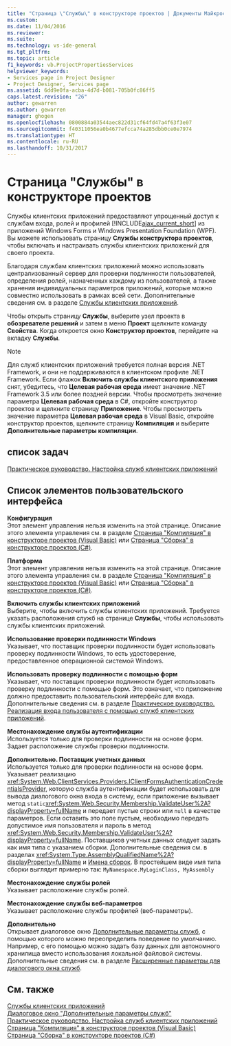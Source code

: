 ```yaml
---
title: "Страница \"Службы\" в конструкторе проектов | Документы Майкрософт"
ms.custom: 
ms.date: 11/04/2016
ms.reviewer: 
ms.suite: 
ms.technology: vs-ide-general
ms.tgt_pltfrm: 
ms.topic: article
f1_keywords: vb.ProjectPropertiesServices
helpviewer_keywords:
- Services page in Project Designer
- Project Designer, Services page
ms.assetid: 6dd9e0fa-acba-4d7d-b081-705b0fc86ff5
caps.latest.revision: "26"
author: gewarren
ms.author: gewarren
manager: ghogen
ms.openlocfilehash: 0800884a03544aec822d31cf64fd47a4f63f3e07
ms.sourcegitcommit: f40311056ea0b4677efcca74a285dbb0ce0e7974
ms.translationtype: HT
ms.contentlocale: ru-RU
ms.lasthandoff: 10/31/2017
---
```

# <a name="services-page-project-designer"></a>Страница "Службы" в конструкторе проектов
Службы клиентских приложений предоставляют упрощенный доступ к службам входа, ролей и профилей [!INCLUDE[ajax_current_short](../../ide/reference/includes/ajax_current_short_md.md)] из приложений Windows Forms и Windows Presentation Foundation (WPF). Вы можете использовать страницу **Службы** **конструктора проектов**, чтобы включать и настраивать службы клиентских приложений для своего проекта.  
  
 Благодаря службам клиентских приложений можно использовать централизованный сервер для проверки подлинности пользователей, определения ролей, назначенных каждому из пользователей, а также хранения индивидуальных параметров приложений, которые можно совместно использовать в рамках всей сети. Дополнительные сведения см. в разделе [Службы клиентских приложений](/dotnet/framework/common-client-technologies/client-application-services).  
  
 Чтобы открыть страницу **Службы**, выберите узел проекта в **обозревателе решений** и затем в меню **Проект** щелкните команду **Свойства**. Когда откроется окно **Конструктор проектов**, перейдите на вкладку **Службы**.  
  
> [!NOTE]
>  Для служб клиентских приложений требуется полная версия .NET Framework, и они не поддерживаются в клиентском профиле .NET Framework. Если флажок **Включить службы клиентского приложения** снят, убедитесь, что **Целевая рабочая среда** имеет значение .NET Framework 3.5 или более поздней версии. Чтобы просмотреть значение параметра **Целевая рабочая среда** в C#, откройте конструктор проектов и щелкните страницу **Приложение**. Чтобы просмотреть значение параметра **Целевая рабочая среда** в Visual Basic, откройте конструктор проектов, щелкните страницу **Компиляция** и выберите **Дополнительные параметры компиляции**.  
  
## <a name="task-list"></a>список задач  
 [Практическое руководство. Настройка служб клиентских приложений](/dotnet/framework/common-client-technologies/how-to-configure-client-application-services)  
  
## <a name="uielement-list"></a>Список элементов пользовательского интерфейса  
 **Конфигурация**  
 Этот элемент управления нельзя изменить на этой странице. Описание этого элемента управления см. в разделе [Страница "Компиляция" в конструкторе проектов (Visual Basic)](../../ide/reference/compile-page-project-designer-visual-basic.md) или [Страница "Сборка" в конструкторе проектов (C#)](../../ide/reference/build-page-project-designer-csharp.md).  
  
 **Платформа**  
 Этот элемент управления нельзя изменить на этой странице. Описание этого элемента управления см. в разделе [Страница "Компиляция" в конструкторе проектов (Visual Basic)](../../ide/reference/compile-page-project-designer-visual-basic.md) или [Страница "Сборка" в конструкторе проектов (C#)](../../ide/reference/build-page-project-designer-csharp.md).  
  
 **Включить службы клиентских приложений**  
 Выберите, чтобы включить службы клиентских приложений. Требуется указать расположения служб на странице **Службы**, чтобы использовать службы клиентских приложений.  
  
 **Использование проверки подлинности Windows**  
 Указывает, что поставщик проверки подлинности будет использовать проверку подлинности Windows, то есть удостоверение, предоставленное операционной системой Windows.  
  
 **Использовать проверку подлинности с помощью форм**  
 Указывает, что поставщик проверки подлинности будет использовать проверку подлинности с помощью форм. Это означает, что приложение должно предоставить пользовательский интерфейс для входа. Дополнительные сведения см. в разделе [Практическое руководство. Реализация входа пользователя с помощью служб клиентских приложений](/dotnet/framework/common-client-technologies/how-to-implement-user-login-with-client-application-services).  
  
 **Местонахождение службы аутентификации**  
 Используется только для проверки подлинности на основе форм. Задает расположение службы проверки подлинности.  
  
 **Дополнительно. Поставщик учетных данных**  
 Используется только для проверки подлинности на основе форм. Указывает реализацию <xref:System.Web.ClientServices.Providers.IClientFormsAuthenticationCredentialsProvider>, которую служба аутентификации будет использовать для вывода диалогового окна входа в систему, если приложение вызывает метод `static`<xref:System.Web.Security.Membership.ValidateUser%2A?displayProperty=fullName> и передает пустые строки или `null` в качестве параметров. Если оставить это поле пустым, необходимо передать допустимое имя пользователя и пароль в метод <xref:System.Web.Security.Membership.ValidateUser%2A?displayProperty=fullName>. Поставщиков учетных данных следует задать как имя типа с указанием сборки. Дополнительные сведения см. в разделах <xref:System.Type.AssemblyQualifiedName%2A?displayProperty=fullName> и [Имена сборок](/dotnet/framework/app-domains/assembly-names). В простейшем виде имя типа сборки выглядит примерно так: `MyNamespace.MyLoginClass, MyAssembly`  
  
 **Местонахождение службы ролей**  
 Указывает расположение службы ролей.  
  
 **Местонахождение службы веб-параметров**  
 Указывает расположение службы профилей (веб-параметры).  
  
 **Дополнительно**  
 Открывает диалоговое окно [Дополнительные параметры служб](../../ide/reference/advanced-settings-for-services-dialog-box.md), с помощью которого можно переопределить поведение по умолчанию. Например, с его помощью можно задать базу данных для автономного хранилища вместо использования локальной файловой системы. Дополнительные сведения см. в разделе [Расширенные параметры для диалогового окна служб](../../ide/reference/advanced-settings-for-services-dialog-box.md).  
  
## <a name="see-also"></a>См. также  
 [Службы клиентских приложений](/dotnet/framework/common-client-technologies/client-application-services)   
 [Диалоговое окно "Дополнительные параметры служб"](../../ide/reference/advanced-settings-for-services-dialog-box.md)   
 [Практическое руководство. Настройка служб клиентских приложений](/dotnet/framework/common-client-technologies/how-to-configure-client-application-services)   
 [Страница "Компиляция" в конструкторе проектов (Visual Basic)](../../ide/reference/compile-page-project-designer-visual-basic.md)   
 [Страница "Сборка" в конструкторе проектов (C#)](../../ide/reference/build-page-project-designer-csharp.md)   
